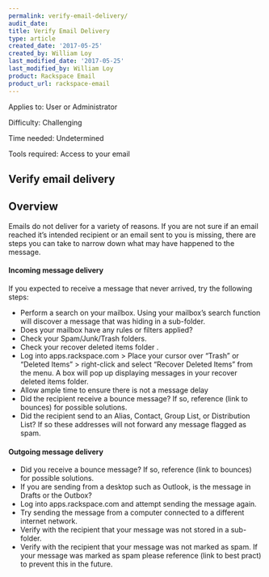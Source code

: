 ```yaml
---
permalink: verify-email-delivery/
audit_date:
title: Verify Email Delivery
type: article
created_date: '2017-05-25'
created_by: William Loy
last_modified_date: '2017-05-25'
last_modified_by: William Loy
product: Rackspace Email
product_url: rackspace-email
---
```

Applies to: User or Administrator

Difficulty: Challenging

Time needed: Undetermined

Tools required: Access to your email


## Verify email delivery


## Overview
Emails do not deliver for a variety of reasons. If you are not sure if an email reached it’s  intended recipient or an email sent to you is missing, there are steps you can take to narrow down what may have happened to the message.




#### Incoming message delivery
If you expected to receive a message that never arrived, try the following steps:
-	Perform a search on your mailbox. Using your mailbox’s search function will discover a message that was hiding in a sub-folder.
-	Does your mailbox have any rules or filters applied?
-	Check your Spam/Junk/Trash folders.
-	Check your recover deleted items folder	.
  -	Log into apps.rackspace.com > Place your cursor over “Trash” or “Deleted Items” > right-click and select “Recover Deleted Items” from the menu. A box will pop up displaying messages in your recover deleted items folder.
- Allow ample time to ensure there is not a message delay
-	Did the recipient receive a bounce message? If so, reference (link to bounces) for possible solutions.
-	Did the recipient send to an Alias, Contact, Group List, or Distribution List? If so these addresses will not forward any message flagged as spam.

#### Outgoing message delivery
-	Did you receive a bounce message? If so, reference (link to bounces) for possible solutions.
-	If you are sending from a desktop such as Outlook, is the message in Drafts or the Outbox?
-	Log into apps.rackspace.com and attempt sending the message again.
-	Try sending the message from a computer connected to a different internet network.
-	Verify with the recipient that your message was not stored in a sub-folder.
-	Verify with the recipient that your message was not marked as spam. If your message was marked as spam please reference (link to best pract) to prevent this in the future.
